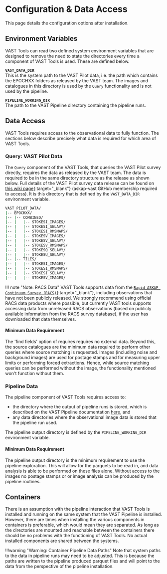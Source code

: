 # Configuration & Data Access

This page details the configuration options after installation.

## Environment Variables

VAST Tools can read two defined system environment variables that are designed to remove the need to state the directories every time a component of VAST Tools is used.
These are defined below.

**`VAST_DATA_DIR`**  
This is the system path to the VAST Pilot data, i.e. the path which contains the EPOCHXX folders as released by the VAST team. 
The images and catalogues in this directory is used by the `Query` functionality and is not used by the pipeline.

**`PIPELINE_WORKING_DIR`**  
The path to the VAST Pipeline directory containing the pipeline runs.

## Data Access

VAST Tools requires access to the observational data to fully function. 
The sections below describe precisely what data is required for which area of VAST Tools.

### Query: VAST Pilot Data

The `Query` component of the VAST Tools, that queries the VAST Pilot survey directly, requires the data as released by the VAST team.
The data is required to be in the same directory structure as the release as shown below.
Full details of the VAST Pilot survey data release can be found on [this wiki page](https://github.com/askap-vast/vast-project/wiki/Pilot-Survey-Status-&-Data){:target="_blank"} (askap-vast GitHub membership required to access).
It is this directory that is defined by the `VAST_DATA_DIR` environment variable.

```bash
VAST_PILOT_DATA/
|-- EPOCHXX/  
|-- |-- COMBINED/  
|-- |   |-- STOKESI_IMAGES/  
|-- |   |-- STOKESI_SELAVY/  
|-- |   |-- STOKESI_RMSMAPS/  
|-- |   |-- STOKESV_IMAGES/  
|-- |   |-- STOKESV_SELAVY/  
|-- |   |-- STOKESV_RMSMAPS/  
|-- |   |-- STOKESQ_SELAVY/  
|-- |   |-- STOKESU_SELAVY/   
|-- |-- TILES/  
|-- |   |-- STOKESI_IMAGES/  
|-- |   |-- STOKESI_RMSMAPS/  
|-- |   |-- STOKESI_SELAVY/  
|-- |   |-- STOKESV_IMAGES/  
```

!!! note "Note: RACS Data"
    VAST Tools supports data from the [`Rapid ASKAP Continuum Survey (RACS)`](https://research.csiro.au/racs/){:target="_blank"}, including observations that have not been publicly released. We strongly recommend using official RACS data products where possible, but currently VAST tools supports accessing data from unreleased RACS observations (based on publicly available information from the RACS survey database), if the user has downloaded that data themselves.

#### Minimum Data Requirement

The 'find fields' option of requires requires no external data. 
Beyond this, the source catalogues are the minimum data required to perform other queries where source matching is requested.
Images (including noise and background images) are used for postage stamps and for measuring upper limits or performing forced extractions.
Hence, while source matching queries can be performed without the image, the functionality mentioned won't function without them.

### Pipeline Data

The pipeline component of VAST Tools requires access to: 

  * the directory where the output of pipeline runs is stored, which is described on the VAST Pipeline documentation [here](https://vast-survey.org/vast-pipeline/outputs/outputs/), and
  * any data directories where the observational image data is stored that the pipeline run used.

The pipeline output directory is defined by the `PIPELINE_WORKING_DIR` environment variable.

#### Minimum Data Requirement

The pipeline output directory is the minimum requirement to use the pipeline exploration.
This will allow for the parquets to be read in, and data analysis is able to be performed on these files alone.
Without access to the images no postage stamps or or image analysis can be produced by the pipeline routines.

## Containers

There is an assumption with the pipeline interaction that VAST Tools is installed and running on the same system that the VAST Pipeline is installed.
However, there are times when installing the various components in containers is preferable, which would mean they are separated.
As long as the directories are mounted and reachable between the containers there should be no problems with the functioning of VAST Tools.
No actual installed components are shared between the systems. 

!!!warning "Warning: Container Pipeline Data Paths"
    Note that system paths to the data in pipeline runs may need to be adjusted.
    This is because the paths are written to the pipeline produced parquet files and will point to the data from the perspective of the pipeline installation.
